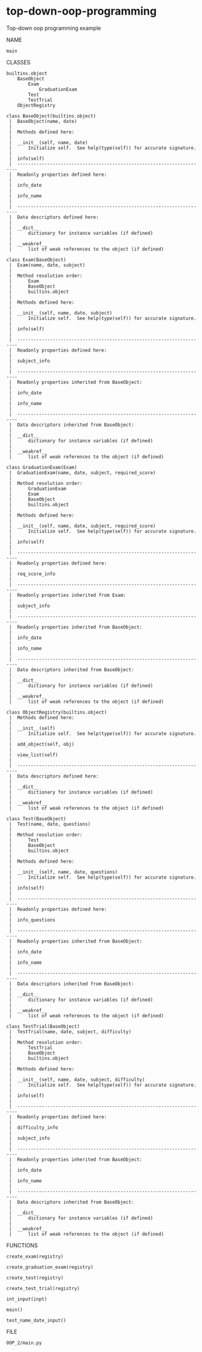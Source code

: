 # top-down-oop-programming
Top-down oop programming example

NAME

    main

CLASSES

    builtins.object
        BaseObject
            Exam
                GraduationExam
            Test
            TestTrial
        ObjectRegistry
    
    class BaseObject(builtins.object)
     |  BaseObject(name, date)
     |  
     |  Methods defined here:
     |  
     |  __init__(self, name, date)
     |      Initialize self.  See help(type(self)) for accurate signature.
     |  
     |  info(self)
     |  ----------------------------------------------------------------------
     |  Readonly properties defined here:
     |  
     |  info_date
     |  
     |  info_name
     |  
     |  ----------------------------------------------------------------------
     |  Data descriptors defined here:
     |  
     |  __dict__
     |      dictionary for instance variables (if defined)
     |  
     |  __weakref__
     |      list of weak references to the object (if defined)
    
    class Exam(BaseObject)
     |  Exam(name, date, subject)
     |  
     |  Method resolution order:
     |      Exam
     |      BaseObject
     |      builtins.object
     |  
     |  Methods defined here:
     |  
     |  __init__(self, name, date, subject)
     |      Initialize self.  See help(type(self)) for accurate signature.
     |  
     |  info(self)
     |  
     |  ----------------------------------------------------------------------
     |  Readonly properties defined here:
     |  
     |  subject_info
     |  
     |  ----------------------------------------------------------------------
     |  Readonly properties inherited from BaseObject:
     |  
     |  info_date
     |  
     |  info_name
     |  
     |  ----------------------------------------------------------------------
     |  Data descriptors inherited from BaseObject:
     |  
     |  __dict__
     |      dictionary for instance variables (if defined)
     |  
     |  __weakref__
     |      list of weak references to the object (if defined)
    
    class GraduationExam(Exam)
     |  GraduationExam(name, date, subject, required_score)
     |  
     |  Method resolution order:
     |      GraduationExam
     |      Exam
     |      BaseObject
     |      builtins.object
     |  
     |  Methods defined here:
     |  
     |  __init__(self, name, date, subject, required_score)
     |      Initialize self.  See help(type(self)) for accurate signature.
     |  
     |  info(self)
     |  
     |  ----------------------------------------------------------------------
     |  Readonly properties defined here:
     |  
     |  req_score_info
     |  
     |  ----------------------------------------------------------------------
     |  Readonly properties inherited from Exam:
     |  
     |  subject_info
     |  
     |  ----------------------------------------------------------------------
     |  Readonly properties inherited from BaseObject:
     |  
     |  info_date
     |  
     |  info_name
     |  
     |  ----------------------------------------------------------------------
     |  Data descriptors inherited from BaseObject:
     |  
     |  __dict__
     |      dictionary for instance variables (if defined)
     |  
     |  __weakref__
     |      list of weak references to the object (if defined)
    
    class ObjectRegistry(builtins.object)
     |  Methods defined here:
     |  
     |  __init__(self)
     |      Initialize self.  See help(type(self)) for accurate signature.
     |  
     |  add_object(self, obj)
     |  
     |  view_list(self)
     |  
     |  ----------------------------------------------------------------------
     |  Data descriptors defined here:
     |  
     |  __dict__
     |      dictionary for instance variables (if defined)
     |  
     |  __weakref__
     |      list of weak references to the object (if defined)
    
    class Test(BaseObject)
     |  Test(name, date, questions)
     |  
     |  Method resolution order:
     |      Test
     |      BaseObject
     |      builtins.object
     |  
     |  Methods defined here:
     |  
     |  __init__(self, name, date, questions)
     |      Initialize self.  See help(type(self)) for accurate signature.
     |  
     |  info(self)
     |  
     |  ----------------------------------------------------------------------
     |  Readonly properties defined here:
     |  
     |  info_questions
     |  
     |  ----------------------------------------------------------------------
     |  Readonly properties inherited from BaseObject:
     |  
     |  info_date
     |  
     |  info_name
     |  
     |  ----------------------------------------------------------------------
     |  Data descriptors inherited from BaseObject:
     |  
     |  __dict__
     |      dictionary for instance variables (if defined)
     |  
     |  __weakref__
     |      list of weak references to the object (if defined)
    
    class TestTrial(BaseObject)
     |  TestTrial(name, date, subject, difficulty)
     |  
     |  Method resolution order:
     |      TestTrial
     |      BaseObject
     |      builtins.object
     |  
     |  Methods defined here:
     |  
     |  __init__(self, name, date, subject, difficulty)
     |      Initialize self.  See help(type(self)) for accurate signature.
     |  
     |  info(self)
     |  
     |  ----------------------------------------------------------------------
     |  Readonly properties defined here:
     |  
     |  difficulty_info
     |  
     |  subject_info
     |  
     |  ----------------------------------------------------------------------
     |  Readonly properties inherited from BaseObject:
     |  
     |  info_date
     |  
     |  info_name
     |  
     |  ----------------------------------------------------------------------
     |  Data descriptors inherited from BaseObject:
     |  
     |  __dict__
     |      dictionary for instance variables (if defined)
     |  
     |  __weakref__
     |      list of weak references to the object (if defined)

FUNCTIONS

    create_exam(registry)
    
    create_graduation_exam(registry)
    
    create_test(registry)
    
    create_test_trial(registry)
    
    int_input(inpt)
    
    main()
    
    test_name_date_input()

FILE
    
    OOP_2/main.py